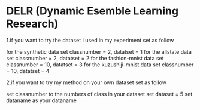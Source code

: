 # DELR (Dynamic Esemble Learning Research)

1.if you want to try the dataset I used in my experiment set as follow

  for the synthetic data set classnumber = 2, datatset = 1
  for the allstate data set classnumber = 2, datatset = 2
  for the fashion-mnist data set classnumber = 10, datatset = 3
  for the kuzushiji-mnist data set classnumber = 10, datatset = 4
  
2.if you want to try my method on your own dataset set as follow

  set classnumber to the numbers of class in your dataset
  set dataset = 5
  set dataname as your dataname
  
  
